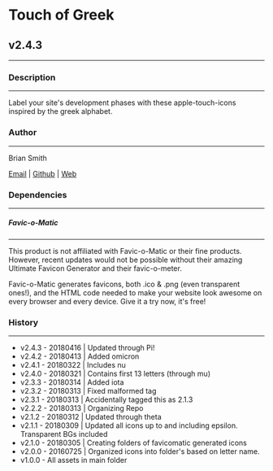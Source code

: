 # Touch of Greek
## v2.4.3
---

### Description
---

Label your site's development phases with these apple-touch-icons inspired by the greek alphabet.


### Author
---

Brian Smith

[Email](mailto:picketfence14@gmail.com) | [Github](http://github.com/picketfence14) | [Web](http://www.brianandrewsmith.me)


### Dependencies
---

##### Favic-o-Matic
---

This product is not affiliated with Favic-o-Matic or their fine products. However, recent updates would not be possible without their amazing Ultimate Favicon Generator and their favic-o-meter.

Favic-o-Matic generates favicons, both .ico & .png (even transparent ones!), and the HTML code needed to make your website look awesome on every browser and every device.
Give it a try now, it's free!



### History
---
 - v2.4.3 - 20180416 | Updated through Pi!
 - v2.4.2 - 20180413 | Added omicron
 - v2.4.1 - 20180322 | Includes nu
 - v2.4.0 - 20180321 | Contains first 13 letters (through mu)
 - v2.3.3 - 20180314 | Added iota
 - v2.3.2 - 20180313 | Fixed malformed tag
 - v2.3.1 - 20180313 | Accidentally tagged this as 2.1.3
 - v2.2.2 - 20180313 | Organizing Repo
 - v2.1.2 - 20180312 | Updated through theta
 - v2.1.1 - 20180309 | Updated all icons up to and including epsilon. Transparent BGs included
 - v2.1.0 - 20180305 | Creating folders of favicomatic generated icons
 - v2.0.0 - 20160725 | Organized icons into folder's based on letter name.
 - v1.0.0 - All assets in main folder
